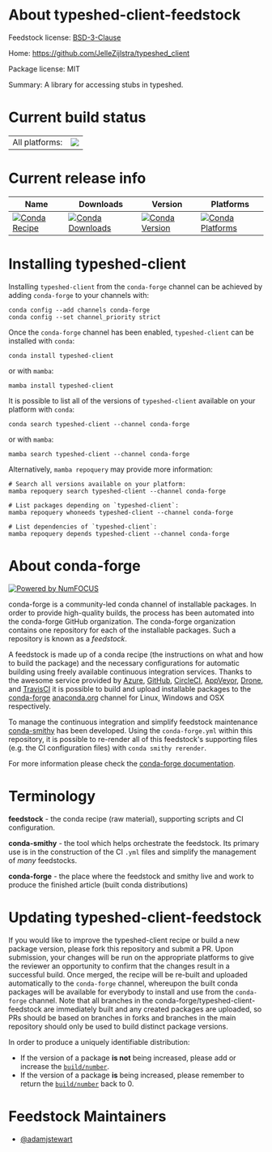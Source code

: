 About typeshed-client-feedstock
===============================

Feedstock license: [BSD-3-Clause](https://github.com/conda-forge/typeshed-client-feedstock/blob/main/LICENSE.txt)

Home: https://github.com/JelleZijlstra/typeshed_client

Package license: MIT

Summary: A library for accessing stubs in typeshed.

Current build status
====================


<table><tr><td>All platforms:</td>
    <td>
      <a href="https://dev.azure.com/conda-forge/feedstock-builds/_build/latest?definitionId=20574&branchName=main">
        <img src="https://dev.azure.com/conda-forge/feedstock-builds/_apis/build/status/typeshed-client-feedstock?branchName=main">
      </a>
    </td>
  </tr>
</table>

Current release info
====================

| Name | Downloads | Version | Platforms |
| --- | --- | --- | --- |
| [![Conda Recipe](https://img.shields.io/badge/recipe-typeshed--client-green.svg)](https://anaconda.org/conda-forge/typeshed-client) | [![Conda Downloads](https://img.shields.io/conda/dn/conda-forge/typeshed-client.svg)](https://anaconda.org/conda-forge/typeshed-client) | [![Conda Version](https://img.shields.io/conda/vn/conda-forge/typeshed-client.svg)](https://anaconda.org/conda-forge/typeshed-client) | [![Conda Platforms](https://img.shields.io/conda/pn/conda-forge/typeshed-client.svg)](https://anaconda.org/conda-forge/typeshed-client) |

Installing typeshed-client
==========================

Installing `typeshed-client` from the `conda-forge` channel can be achieved by adding `conda-forge` to your channels with:

```
conda config --add channels conda-forge
conda config --set channel_priority strict
```

Once the `conda-forge` channel has been enabled, `typeshed-client` can be installed with `conda`:

```
conda install typeshed-client
```

or with `mamba`:

```
mamba install typeshed-client
```

It is possible to list all of the versions of `typeshed-client` available on your platform with `conda`:

```
conda search typeshed-client --channel conda-forge
```

or with `mamba`:

```
mamba search typeshed-client --channel conda-forge
```

Alternatively, `mamba repoquery` may provide more information:

```
# Search all versions available on your platform:
mamba repoquery search typeshed-client --channel conda-forge

# List packages depending on `typeshed-client`:
mamba repoquery whoneeds typeshed-client --channel conda-forge

# List dependencies of `typeshed-client`:
mamba repoquery depends typeshed-client --channel conda-forge
```


About conda-forge
=================

[![Powered by
NumFOCUS](https://img.shields.io/badge/powered%20by-NumFOCUS-orange.svg?style=flat&colorA=E1523D&colorB=007D8A)](https://numfocus.org)

conda-forge is a community-led conda channel of installable packages.
In order to provide high-quality builds, the process has been automated into the
conda-forge GitHub organization. The conda-forge organization contains one repository
for each of the installable packages. Such a repository is known as a *feedstock*.

A feedstock is made up of a conda recipe (the instructions on what and how to build
the package) and the necessary configurations for automatic building using freely
available continuous integration services. Thanks to the awesome service provided by
[Azure](https://azure.microsoft.com/en-us/services/devops/), [GitHub](https://github.com/),
[CircleCI](https://circleci.com/), [AppVeyor](https://www.appveyor.com/),
[Drone](https://cloud.drone.io/welcome), and [TravisCI](https://travis-ci.com/)
it is possible to build and upload installable packages to the
[conda-forge](https://anaconda.org/conda-forge) [anaconda.org](https://anaconda.org/)
channel for Linux, Windows and OSX respectively.

To manage the continuous integration and simplify feedstock maintenance
[conda-smithy](https://github.com/conda-forge/conda-smithy) has been developed.
Using the ``conda-forge.yml`` within this repository, it is possible to re-render all of
this feedstock's supporting files (e.g. the CI configuration files) with ``conda smithy rerender``.

For more information please check the [conda-forge documentation](https://conda-forge.org/docs/).

Terminology
===========

**feedstock** - the conda recipe (raw material), supporting scripts and CI configuration.

**conda-smithy** - the tool which helps orchestrate the feedstock.
                   Its primary use is in the construction of the CI ``.yml`` files
                   and simplify the management of *many* feedstocks.

**conda-forge** - the place where the feedstock and smithy live and work to
                  produce the finished article (built conda distributions)


Updating typeshed-client-feedstock
==================================

If you would like to improve the typeshed-client recipe or build a new
package version, please fork this repository and submit a PR. Upon submission,
your changes will be run on the appropriate platforms to give the reviewer an
opportunity to confirm that the changes result in a successful build. Once
merged, the recipe will be re-built and uploaded automatically to the
`conda-forge` channel, whereupon the built conda packages will be available for
everybody to install and use from the `conda-forge` channel.
Note that all branches in the conda-forge/typeshed-client-feedstock are
immediately built and any created packages are uploaded, so PRs should be based
on branches in forks and branches in the main repository should only be used to
build distinct package versions.

In order to produce a uniquely identifiable distribution:
 * If the version of a package **is not** being increased, please add or increase
   the [``build/number``](https://docs.conda.io/projects/conda-build/en/latest/resources/define-metadata.html#build-number-and-string).
 * If the version of a package **is** being increased, please remember to return
   the [``build/number``](https://docs.conda.io/projects/conda-build/en/latest/resources/define-metadata.html#build-number-and-string)
   back to 0.

Feedstock Maintainers
=====================

* [@adamjstewart](https://github.com/adamjstewart/)

